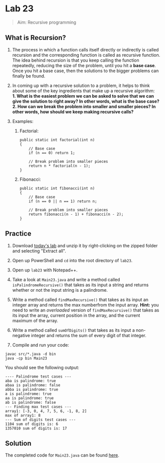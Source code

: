 # Lab 23

> Aim: Recursive programming

## What is Recursion?
1. The process in which a function calls itself directly or indirectly is called recursion and the corresponding function is called as recursive function. The idea behind recursion is that you keep calling the function repeatedly, reducing the size of the problem, until you hit a **base case**. Once you hit a base case, then the solutions to the bigger problems can finally be found. 

2. In coming up with a recursive solution to a problem, it helps to think about some of the key ingredients that make up a recursive algorithm:<br>
    **1. What is the easiest problem we can be asked to solve that we can give the solution to right away? In other words, what is the base case?**<br>
    **2. How can we break the problem into smaller and smaller pieces? In other words, how should we keep making recursive calls?** 

3. Examples:
    1. Factorial:
        ```
        public static int factorial(int n) 
        {
            // Base case
            if (n == 0) return 1;

            // Break problem into smaller pieces
            return n * factorial(n - 1);
        }
        ```
    2. Fibonacci:
        ```
        public static int fibonacci(int n)
        {
            // Base case
            if (n == 0 || n == 1) return n;

            // Break problem into smaller pieces
            return fibonacci(n - 1) + fibonacci(n - 2);
        }
        ```   


## Practice
1. Download <a href="/Misc/TODO/lab23.zip" download>today's lab</a> and unzip it by right-clicking on the zipped folder and selecting "Extract all".

2. Open up PowerShell and `cd` into the root directory of `lab23`. 

4. Open up `lab23` with Notepad++.

5. Take a look at `Main23.java` and write a method called `isPalindromeRecursive()` that takes as its input a string and returns whether or not the input string is a palindrome.

6. Write a method called `findMaxRecursive()` that takes as its input an integer array and returns the max numberfrom the input array. **Hint:** you need to write an *overloaded* version of `findMaxRecursive()` that takes as its input the array, current position in the array, and the current maximum of the array.

7. Write a method called `sumOfDigits()` that takes as its input a non-negative integer and returns the sum of every digit of that integer.

8. Compile and run your code:
```
javac src/*.java -d bin
java -cp bin Main23
```
You should see the following output:
```
---- Palindrome test cases ---
aba is palindrome: true
abaa is palindrome: false
abba is palindrome: true
a is palindrome: true
aa is palindrome: true
ab is palindrome: false
--- Finding max test cases ---
array1: [-3, 0, 4, 7, 5, 6, -1, 8, 2]
max of array1: 8
--- Sum of digits test cases ---
1104 sum of digits is: 6
1357010 sum of digits is: 17
```
## Solution
The completed code for `Main23.java` can be found <a href="/Misc/Solutions/Main23.java" target="_blank">here</a>.